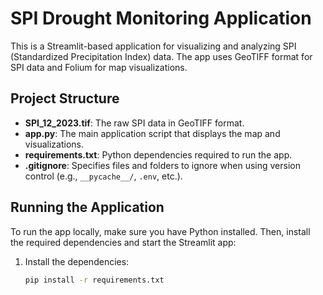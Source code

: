 # SPI Drought Monitoring Application

This is a Streamlit-based application for visualizing and analyzing SPI (Standardized Precipitation Index) data. The app uses GeoTIFF format for SPI data and Folium for map visualizations.

## Project Structure

- **SPI_12_2023.tif**: The raw SPI data in GeoTIFF format.
- **app.py**: The main application script that displays the map and visualizations.
- **requirements.txt**: Python dependencies required to run the app.
- **.gitignore**: Specifies files and folders to ignore when using version control (e.g., `__pycache__/`, `.env`, etc.).

## Running the Application

To run the app locally, make sure you have Python installed. Then, install the required dependencies and start the Streamlit app:

1. Install the dependencies:
   ```bash
   pip install -r requirements.txt

